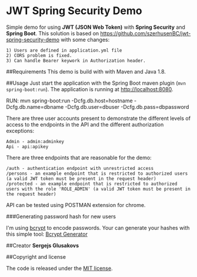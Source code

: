 # JWT Spring Security Demo
Simple demo for using **JWT (JSON Web Token)** with **Spring Security** and
**Spring Boot**. This solution is based on https://github.com/szerhusenBC/jwt-spring-security-demo with some changes:
```
1) Users are defined in application.yml file
2) CORS problem is fixed.
3) Can handle Bearer keywork in Authorization header.
```

##Requirements
This demo is build with with Maven and Java 1.8.

##Usage
Just start the application with the Spring Boot maven plugin (`mvn spring-boot:run`). The application is
running at [http://localhost:8080](http://localhost:8080).

RUN: mvn spring-boot:run -Dcfg.db.host=hostname -Dcfg.db.name=dbname -Dcfg.db.user=dbuser -Dcfg.db.pass=dbpassword

There are three user accounts present to demonstrate the different levels of access to the endpoints in
the API and the different authorization exceptions:
```
Admin - admin:adminkey
Api - api:apikey
```

There are three endpoints that are reasonable for the demo:
```
/auth - authentication endpoint with unrestricted access
/persons - an example endpoint that is restricted to authorized users (a valid JWT token must be present in the request header)
/protected - an example endpoint that is restricted to authorized users with the role 'ROLE_ADMIN' (a valid JWT token must be present in the request header)
```

API can be tested using POSTMAN extension for chrome.

###Generating password hash for new users

I'm using [bcrypt](https://en.wikipedia.org/wiki/Bcrypt) to encode passwords. Your can generate your hashes with this simple tool: [Bcrypt Generator](https://www.bcrypt-generator.com)

##Creator
**Sergejs Glusakovs**

##Copyright and license

The code is released under the [MIT license](LICENSE?raw=true).

